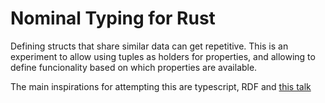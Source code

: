 # Nominal Typing for Rust

Defining structs that share similar data can get repetitive. This is an experiment to allow using tuples as holders for properties, and allowing to define funcionality based on which properties are available.

The main inspirations for attempting this are typescript, RDF and [this talk](https://www.youtube.com/watch?v=YR5WdGrpoug&list=PLZdCLR02grLrEwKaZv-5QbUzK0zGKOOcr&index=2&t=9s)
